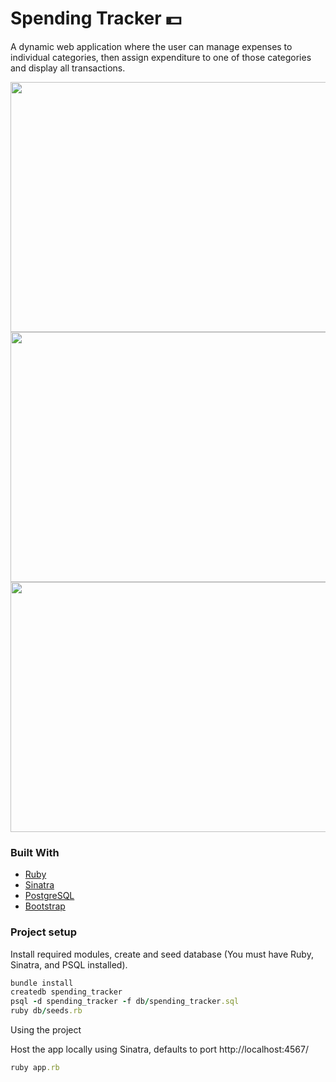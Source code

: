 # Spending Tracker :dollar:

A dynamic web application where the user can manage expenses to individual categories, then assign expenditure to one of those categories and display all transactions.

<img src="images/hero1.png" width="700" height="400">
<img src="images/hero2.png" width="700" height="400">
<img src="images/hero3.png" width="700" height="400">

### Built With
* [Ruby](https://www.ruby-lang.org/en/)
* [Sinatra](http://sinatrarb.com/)
* [PostgreSQL](https://www.postgresql.org/)
* [Bootstrap](https://getbootstrap.com/)


### Project setup
Install required modules, create and seed database (You must have Ruby, Sinatra, and PSQL installed).

```ruby
bundle install
createdb spending_tracker
psql -d spending_tracker -f db/spending_tracker.sql
ruby db/seeds.rb
```

Using the project

Host the app locally using Sinatra, defaults to port http://localhost:4567/

```ruby
ruby app.rb
```
